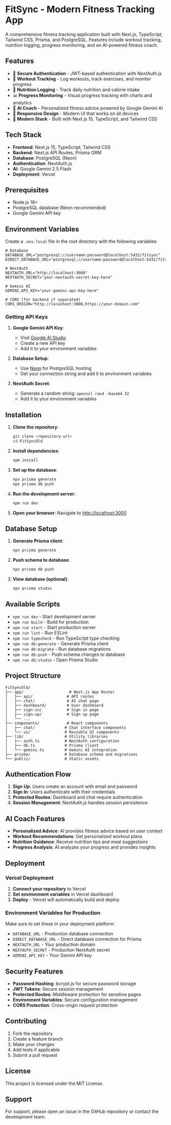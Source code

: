 # FitSync - Modern Fitness Tracking App

A comprehensive fitness tracking application built with Next.js, TypeScript, Tailwind CSS, Prisma, and PostgreSQL. Features include workout tracking, nutrition logging, progress monitoring, and an AI-powered fitness coach.

## Features

- 🔐 **Secure Authentication** - JWT-based authentication with NextAuth.js
- 💪 **Workout Tracking** - Log workouts, track exercises, and monitor progress
- 🍎 **Nutrition Logging** - Track daily nutrition and calorie intake
- 📊 **Progress Monitoring** - Visual progress tracking with charts and analytics
- 🤖 **AI Coach** - Personalized fitness advice powered by Google Gemini AI
- 📱 **Responsive Design** - Modern UI that works on all devices
- 🚀 **Modern Stack** - Built with Next.js 15, TypeScript, and Tailwind CSS

## Tech Stack

- **Frontend**: Next.js 15, TypeScript, Tailwind CSS
- **Backend**: Next.js API Routes, Prisma ORM
- **Database**: PostgreSQL (Neon)
- **Authentication**: NextAuth.js
- **AI**: Google Gemini 2.5 Flash
- **Deployment**: Vercel

## Prerequisites

- Node.js 18+ 
- PostgreSQL database (Neon recommended)
- Google Gemini API key

## Environment Variables

Create a `.env.local` file in the root directory with the following variables:

```env
# Database
DATABASE_URL="postgresql://username:password@localhost:5432/fitsync"
DIRECT_DATABASE_URL="postgresql://username:password@localhost:5432/fitsync"

# NextAuth
NEXTAUTH_URL="http://localhost:3000"
NEXTAUTH_SECRET="your-nextauth-secret-key-here"

# Gemini AI
GEMINI_API_KEY="your-gemini-api-key-here"

# CORS (for backend if separated)
CORS_ORIGIN="http://localhost:3000,https://your-domain.com"
```

### Getting API Keys

1. **Google Gemini API Key**:
   - Visit [Google AI Studio](https://makersuite.google.com/app/apikey)
   - Create a new API key
   - Add it to your environment variables

2. **Database Setup**:
   - Use [Neon](https://neon.tech) for PostgreSQL hosting
   - Get your connection string and add it to environment variables

3. **NextAuth Secret**:
   - Generate a random string: `openssl rand -base64 32`
   - Add it to your environment variables

## Installation

1. **Clone the repository**:
   ```bash
   git clone <repository-url>
   cd FitSyncOld
   ```

2. **Install dependencies**:
   ```bash
   npm install
   ```

3. **Set up the database**:
   ```bash
   npx prisma generate
   npx prisma db push
   ```

4. **Run the development server**:
   ```bash
   npm run dev
   ```

5. **Open your browser**:
   Navigate to [http://localhost:3000](http://localhost:3000)

## Database Setup

1. **Generate Prisma client**:
   ```bash
   npx prisma generate
   ```

2. **Push schema to database**:
   ```bash
   npx prisma db push
   ```

3. **View database (optional)**:
   ```bash
   npx prisma studio
   ```

## Available Scripts

- `npm run dev` - Start development server
- `npm run build` - Build for production
- `npm run start` - Start production server
- `npm run lint` - Run ESLint
- `npm run typecheck` - Run TypeScript type checking
- `npm run db:generate` - Generate Prisma client
- `npm run db:migrate` - Run database migrations
- `npm run db:push` - Push schema changes to database
- `npm run db:studio` - Open Prisma Studio

## Project Structure

```
FitSyncOld/
├── app/                    # Next.js App Router
│   ├── api/               # API routes
│   ├── chat/              # AI chat page
│   ├── dashboard/         # User dashboard
│   ├── sign-in/           # Sign in page
│   ├── sign-up/           # Sign up page
│   └── ...
├── components/            # React components
│   ├── chat/             # Chat interface components
│   └── ui/               # Reusable UI components
├── lib/                  # Utility libraries
│   ├── auth.ts           # NextAuth configuration
│   ├── db.ts             # Prisma client
│   └── gemini.ts         # Gemini AI integration
├── prisma/               # Database schema and migrations
└── public/               # Static assets
```

## Authentication Flow

1. **Sign Up**: Users create an account with email and password
2. **Sign In**: Users authenticate with their credentials
3. **Protected Routes**: Dashboard and chat require authentication
4. **Session Management**: NextAuth.js handles session persistence

## AI Coach Features

- **Personalized Advice**: AI provides fitness advice based on user context
- **Workout Recommendations**: Get personalized workout plans
- **Nutrition Guidance**: Receive nutrition tips and meal suggestions
- **Progress Analysis**: AI analyzes your progress and provides insights

## Deployment

### Vercel Deployment

1. **Connect your repository** to Vercel
2. **Set environment variables** in Vercel dashboard
3. **Deploy** - Vercel will automatically build and deploy

### Environment Variables for Production

Make sure to set these in your deployment platform:

- `DATABASE_URL` - Production database connection
- `DIRECT_DATABASE_URL` - Direct database connection for Prisma
- `NEXTAUTH_URL` - Your production domain
- `NEXTAUTH_SECRET` - Production NextAuth secret
- `GEMINI_API_KEY` - Your Gemini API key

## Security Features

- **Password Hashing**: bcrypt.js for secure password storage
- **JWT Tokens**: Secure session management
- **Protected Routes**: Middleware protection for sensitive pages
- **Environment Variables**: Secure configuration management
- **CORS Protection**: Cross-origin request protection

## Contributing

1. Fork the repository
2. Create a feature branch
3. Make your changes
4. Add tests if applicable
5. Submit a pull request

## License

This project is licensed under the MIT License.

## Support

For support, please open an issue in the GitHub repository or contact the development team.
